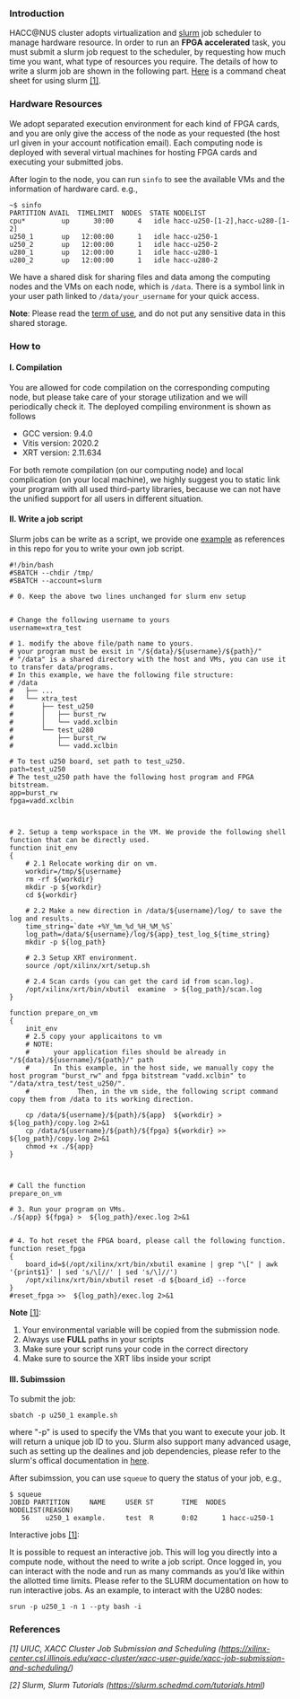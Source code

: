 ### Introduction

HACC@NUS cluster adopts virtualization and [slurm](https://slurm.schedmd.com/documentation.html) job scheduler to manage hardware resource. 
In order to run an __FPGA accelerated__ task, you must submit a slurm job request to the scheduler, by requesting how much time you want, what type of resources you require. The details of how to write a slurm job are shown in the following part.  [Here](slurm.pdf) is a command cheat sheet for using slurm [[1]](https://xilinx-center.csl.illinois.edu/xacc-cluster/xacc-user-guide/xacc-job-submission-and-scheduling/).


### Hardware Resources

We adopt separated execution environment for each kind of FPGA cards, and you are only give the access of the node as your requested (the host url given in your account notification email). Each computing node is deployed with several virtual machines for hosting FPGA cards and executing your submitted jobs.

After login to the node, you can run ```sinfo``` to see the available VMs and the information of hardware card.
e.g., 
```
~$ sinfo
PARTITION AVAIL  TIMELIMIT  NODES  STATE NODELIST
cpu*         up      30:00      4   idle hacc-u250-[1-2],hacc-u280-[1-2]
u250_1       up   12:00:00      1   idle hacc-u250-1
u250_2       up   12:00:00      1   idle hacc-u250-2
u280_1       up   12:00:00      1   idle hacc-u280-1
u280_2       up   12:00:00      1   idle hacc-u280-2

```

We have a shared disk for sharing files and data among the computing nodes and the VMs on each node, which is ```/data```.
There is a symbol link in your user path linked to ```/data/your_username``` for your quick access.

__Note__: Please read the [term of use](term_of_use.md), and do not put any sensitive data in this shared storage.


### How to

#### I. Compilation
You are allowed for code compilation on the corresponding computing node, but please take care of your storage utilization and we will periodically check it. 
The deployed compiling environment is shown as follows 

* GCC version: 9.4.0
* Vitis version: 2020.2
* XRT version: 2.11.634

For both remote compilation (on our computing node) and local complication (on your local machine), we highly suggest you to static link your program with all used third-party libraries, because we can not have the unified support for all users in different situation. 

#### II. Write a job script

Slurm jobs can be write as a script, we provide one [example](example.sh) as references in this repo for you to write your own job script.


```shell
#!/bin/bash
#SBATCH --chdir /tmp/
#SBATCH --account=slurm

# 0. Keep the above two lines unchanged for slurm env setup


# Change the following username to yours
username=xtra_test

# 1. modify the above file/path name to yours.
# your program must be exsit in "/${data}/${username}/${path}/"
# "/data" is a shared directory with the host and VMs, you can use it to transfer data/programs.
# In this example, we have the following file structure:
# /data
#   ├── ...
#   └── xtra_test
#       ├── test_u250
#       │   ├── burst_rw
#       │   └── vadd.xclbin
#       └── test_u280
#           ├── burst_rw
#           └── vadd.xclbin

# To test u250 board, set path to test_u250.
path=test_u250
# The test_u250 path have the following host program and FPGA bitstream.
app=burst_rw
fpga=vadd.xclbin



# 2. Setup a temp workspace in the VM. We provide the following shell function that can be directly used.
function init_env
{
    # 2.1 Relocate working dir on vm.
    workdir=/tmp/${username}
    rm -rf ${workdir}
    mkdir -p ${workdir}
    cd ${workdir}

    # 2.2 Make a new direction in /data/${username}/log/ to save the log and results.
    time_string=`date +%Y_%m_%d_%H_%M_%S`
    log_path=/data/${username}/log/${app}_test_log_${time_string}
    mkdir -p ${log_path}

    # 2.3 Setup XRT environment.
    source /opt/xilinx/xrt/setup.sh

    # 2.4 Scan cards (you can get the card id from scan.log).
    /opt/xilinx/xrt/bin/xbutil  examine  > ${log_path}/scan.log
}

function prepare_on_vm
{
    init_env
    # 2.5 copy your applicaitons to vm
    # NOTE:
    #      your application files should be already in "/${data}/${username}/${path}/" path
    #      In this example, in the host side, we manually copy the host program "burst_rw" and fpga bitstream "vadd.xclbin" to "/data/xtra_test/test_u250/".
    #            Then, in the vm side, the following script command copy them from /data to its working direction.

    cp /data/${username}/${path}/${app}  ${workdir} >  ${log_path}/copy.log 2>&1
    cp /data/${username}/${path}/${fpga} ${workdir} >> ${log_path}/copy.log 2>&1
    chmod +x ./${app}
}



# Call the function
prepare_on_vm

# 3. Run your program on VMs.
./${app} ${fpga} >  ${log_path}/exec.log 2>&1


# 4. To hot reset the FPGA board, please call the following function.
function reset_fpga
{
    board_id=$(/opt/xilinx/xrt/bin/xbutil examine | grep "\[" | awk '{print$1}' | sed 's/\[//' | sed 's/\]//')
    /opt/xilinx/xrt/bin/xbutil reset -d ${board_id} --force
}
#reset_fpga >>  ${log_path}/exec.log 2>&1

```



__Note__ [[1]](https://xilinx-center.csl.illinois.edu/xacc-cluster/xacc-user-guide/xacc-job-submission-and-scheduling/):

1. Your environmental variable will be copied from the submission node.
2. Always use __FULL__ paths in your scripts
3. Make sure your script runs your code in the correct directory
4. Make sure to source the XRT libs inside your script


#### III. Subimssion


To submit the job:

```shell
sbatch -p u250_1 example.sh
```

where "-p" is used to specify the VMs that you want to execute your job. It will return a unique job ID to you. Slurm also support many advanced usage, such as setting up the dealines and job dependencies, please refer to the slurm's offical documentation in [here](https://slurm.schedmd.com/sbatch.html).

After subimssion, you can use ```squeue``` to query the status of your job, e.g.,
```shell
$ squeue 
JOBID PARTITION     NAME     USER ST       TIME  NODES NODELIST(REASON)
   56    u250_1 example.     test  R       0:02      1 hacc-u250-1
```

Interactive jobs [[1]](https://xilinx-center.csl.illinois.edu/xacc-cluster/xacc-user-guide/xacc-job-submission-and-scheduling/):

It is possible to request an interactive job. This will log you directly into a compute node, without the need to write a job script. Once logged in, you can interact with the node and run as many commands as you’d like within the allotted time limits. Please refer to the SLURM documentation on how to run interactive jobs. As an example,  to interact with the U280 nodes:


```shell
srun -p u250_1 -n 1 --pty bash -i
```

### References

_[1] UIUC, XACC Cluster Job Submission and Scheduling (https://xilinx-center.csl.illinois.edu/xacc-cluster/xacc-user-guide/xacc-job-submission-and-scheduling/)_

_[2] Slurm, Slurm Tutorials (https://slurm.schedmd.com/tutorials.html)_
